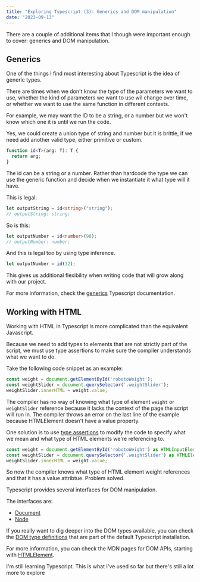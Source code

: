 ```yaml
---
title: "Exploring Typescript (3): Generics and DOM manipulation"
date: "2023-09-13"
---
```


There are a couple of additional items that I though were important enough to cover: generics and DOM manipulation.

## Generics

One of the things I find most interesting about Typescript is the idea of generic types.

There are times when we don't know the type of the parameters we want to use, whether the kind of parameters we want to use wil change over time, or whether we want to use the same function in different contexts.

For example, we may want the ID to be a string, or a number but we won't know which one it is until we run the code.

Yes, we could create a union type of string and number but it is brittle, if we need add another valid type, either primitive or custom.

```typescript
function id<T>(arg: T): T {
  return arg;
}
```

The id can be a string or a number. Rather than hardcode the type we can use the generic function and decide when we instantiate it what type will it have.

This is legal:

```typescript
let outputString = id<string>("string");
// outputString: string;
```

So is this:

```typescript
let outputNumber = id<number>(98);
// outputNumber: number;
```

And this is legal too by using type inference.

```typescript
let outputNumber = id(32);
```

This gives us additional flexibility when writing code that will grow along with our project.

For more information, check the [generics](https://www.typescriptlang.org/docs/handbook/2/generics.html) Typescript documentation.

## Working with HTML

Working with HTML in Typescript is more complicated than the equivalent Javascript.

Because we need to add types to elements that are not strictly part of the script, we must use type assertions to make sure the compiler understands what we want to do.

Take the following code snippet as an example:

```js
const weight = document.getElementById('robotoWeight');
const weightSlider = document.querySelector('.weightSlider');
weightSlider.innerHTML = weight.value;
```

The compiler has no way of knowing what type of element `weight` or `weightSlider` reference because it lacks the context of the page the script will run in. The compiler throws an error on the last line of the example because HTMLElement doesn't have a value property.

One solution is to use [type assertions](https://www.typescriptlang.org/docs/handbook/basic-types.html#type-assertions) to modify the code to specify what we mean and what type of HTML elements we're referencing to.

```typescript
const weight = document.getElementById('robotoWeight') as HTMLInputElement;
const weightSlider = document.querySelector('.weightSlider') as HTMLElement;
weightSlider.innerHTML = weight.value;
```

So now the compiler knows what type of HTML element weight references and that it has a value attribtue. Problem solved.

Typescript provides several interfaces for DOM manipulation.

The interfaces are:

- [Document](https://www.typescriptlang.org/docs/handbook/dom-manipulation.html#the-document-interface)
- [Node](https://www.typescriptlang.org/docs/handbook/dom-manipulation.html#the-node-interface)

If you really want to dig deeper into the DOM types available, you can check the [DOM type definitions](https://github.com/microsoft/TypeScript/blob/main/src/lib/dom.generated.d.ts) that are part of the default Typescript installation.

For more information, you can check the MDN pages for DOM APIs, starting with [HTMLElement](https://developer.mozilla.org/docs/Web/API/HTMLElement).

I'm still learning Typescript. This is what I've used so far but there's still a lot more to explore
